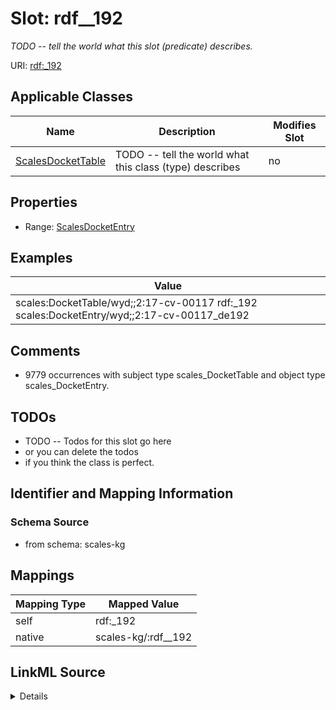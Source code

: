

# Slot: rdf__192


_TODO -- tell the world what this slot (predicate) describes._





URI: [rdf:_192](http://www.w3.org/1999/02/22-rdf-syntax-ns#_192)



<!-- no inheritance hierarchy -->





## Applicable Classes

| Name | Description | Modifies Slot |
| --- | --- | --- |
| [ScalesDocketTable](../classes/ScalesDocketTable.md) | TODO -- tell the world what this class (type) describes |  no  |







## Properties

* Range: [ScalesDocketEntry](../classes/ScalesDocketEntry.md)






## Examples

| Value |
| --- |
| scales:DocketTable/wyd;;2:17-cv-00117 rdf:_192 scales:DocketEntry/wyd;;2:17-cv-00117_de192 |

## Comments

* 9779 occurrences with subject type scales_DocketTable and object type scales_DocketEntry.

## TODOs

* TODO -- Todos for this slot go here
* or you can delete the todos
* if you think the class is perfect.

## Identifier and Mapping Information







### Schema Source


* from schema: scales-kg




## Mappings

| Mapping Type | Mapped Value |
| ---  | ---  |
| self | rdf:_192 |
| native | scales-kg/:rdf__192 |




## LinkML Source

<details>
```yaml
name: rdf__192
description: TODO -- tell the world what this slot (predicate) describes.
todos:
- TODO -- Todos for this slot go here
- or you can delete the todos
- if you think the class is perfect.
comments:
- 9779 occurrences with subject type scales_DocketTable and object type scales_DocketEntry.
examples:
- value: scales:DocketTable/wyd;;2:17-cv-00117 rdf:_192 scales:DocketEntry/wyd;;2:17-cv-00117_de192
from_schema: scales-kg
rank: 1000
slot_uri: rdf:_192
alias: rdf__192
domain_of:
- scales_DocketTable
range: scales_DocketEntry

```
</details>